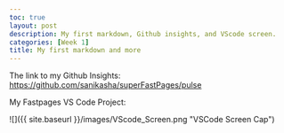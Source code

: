 ```yaml
---
toc: true
layout: post
description: My first markdown, Github insights, and VScode screen.
categories: [Week 1]
title: My first markdown and more
---
```


The link to my Github Insights: https://github.com/sanikasha/superFastPages/pulse

My Fastpages VS Code Project:

![]({{ site.baseurl }}/images/VScode_Screen.png "VSCode Screen Cap")
